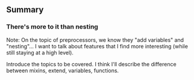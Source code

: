 ## Summary
### There's more to it than nesting

Note:
On the topic of preprocessors, we know they "add variables" and
"nesting"... I want to talk about features that I find more
interesting (while still staying at a high level).

Introduce the topics to be covered. I think I'll describe the difference
between mixins, extend, variables, functions.
